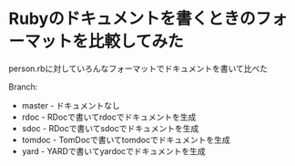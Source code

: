 # Rubyのドキュメントを書くときのフォーマットを比較してみた

person.rbに対していろんなフォーマットでドキュメントを書いて比べた

Branch: 
  * master - ドキュメントなし
  * rdoc - RDocで書いてrdocでドキュメントを生成
  * sdoc - RDocで書いてsdocでドキュメントを生成
  * tomdoc - TomDocで書いてtomdocでドキュメントを生成
  * yard - YARDで書いてyardocでドキュメントを生成
